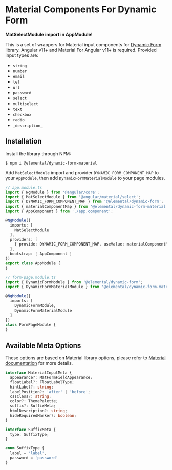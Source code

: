 # Material Components For Dynamic Form

**MatSelectModule import in AppModule!**

This is a set of wrappers for Material input components for
[Dynamic Form](https://bitbucket.org/elementalconcept/ec-fe-components/src/dev/projects/dynamic-form/) library. Angular
v11+ and Material For Angular v11+ is required. Provided input types are:

* `string`
* `number`
* `email`
* `tel`
* `url`
* `password`
* `select`
* `multiselect`
* `text`
* `checkbox`
* `radio`
* `_description_`

## Installation

Install the library through NPM:

```shell
$ npm i @elemental/dynamic-form-material
```

Add `MatSelectModule` import and provider `DYNAMIC_FORM_COMPONENT_MAP` to your `AppModule`, then
add `DynamicFormMaterialModule` to your page modules.

```typescript
// app.module.ts
import { NgModule } from '@angular/core';
import { MatSelectModule } from '@angular/material/select';
import { DYNAMIC_FORM_COMPONENT_MAP } from '@elemental/dynamic-form';
import { materialComponentMap } from '@elemental/dynamic-form-material';
import { AppComponent } from './app.component';

@NgModule({
  imports: [
    MatSelectModule
  ],
  providers: [
    { provide: DYNAMIC_FORM_COMPONENT_MAP, useValue: materialComponentMap }
  ],
  bootstrap: [ AppComponent ]
})
export class AppModule {
}
```

```typescript
// form-page.module.ts
import { DynamicFormModule } from '@elemental/dynamic-form';
import { DynamicFormMaterialModule } from '@elemental/dynamic-form-material';

@NgModule({
  imports: [
    DynamicFormModule,
    DynamicFormMaterialModule
  ]
})
class FormPageModule {
}
```

## Available Meta Options

These options are based on Material library options, please refer
to [Material documentation](https://material.angular.io/components/categories) for more details.

```typescript
interface MaterialInputMeta {
  appearance?: MatFormFieldAppearance;
  floatLabel?: FloatLabelType;
  hintLabel?: string;
  labelPosition?: 'after' | 'before';
  cssClass?: string;
  color?: ThemePalette;
  suffix?: SuffixMeta;
  htmlDescription?: string;
  hideRequiredMarker?: boolean;
}

interface SuffixMeta {
  type: SuffixType;
}

enum SuffixType {
  label = 'label',
  password = 'password'
}
```
